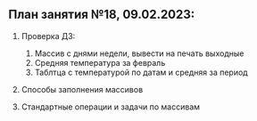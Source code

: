 ## План занятия №18, 09.02.2023:
1. Проверка ДЗ:
   1. Массив с днями недели, вывести на печать выходные
   2. Средняя температура за февраль
   3. Таблтца с температурой по датам и средняя за период

2. Способы заполнения массивов

3. Стандартные операции и задачи по массивам